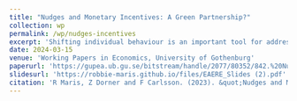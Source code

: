 ```yaml
---
title: "Nudges and Monetary Incentives: A Green Partnership?"
collection: wp
permalink: /wp/nudges-incentives
excerpt: 'Shifting individual behaviour is an important tool for addressing environmental issues and there is a wide literature evaluating interventions to encourage pro-environmental behaviour. One important but under-researched area is the effect of combining interventions to affect behaviour. In this paper, we evaluate the effects of two interventions (monetary incentives and nudges) on nature restoration volunteering. We use a two-by-two treatment design to evaluate the individual and combined effects of the interventions in a field experiment setting. We find that the monetary incentive significantly increases volunteering behaviour, despite concerns incentives may crowd out motivation, but that nudging alone is ineffective at shifting behaviour. However, there are considerable positive synergies between the monetary incentive and nudge. The monetary incentive becomes more than twice as effective when it is combined with a nudge. We find support for our theoretical prediction that this synergy arises because the nudge reduces motivational crowding out effects from the incentive. Our results have important policy implications, showing that concerns around motivation crowding out from monetary incentives could be mitigated by simple, low-cost nudges.'
date: 2024-03-15
venue: 'Working Papers in Economics, University of Gothenburg'
paperurl: 'https://gupea.ub.gu.se/bitstream/handle/2077/80352/842.%20Nudges%20and%20Monetary%20Inc.%20Maris%2c%20Dorner%2c%20Carlsson.pdf?sequence=1&isAllowed=y'
slidesurl: 'https://robbie-maris.github.io/files/EAERE_Slides (2).pdf'
citation: 'R Maris, Z Dorner and F Carlsson. (2023). &quot;Nudges and Monetary Incentives: A Green Partnership?&quot; <i>Working Papers in Economics, University of Gothenburg</i>. 842.'
---
```

